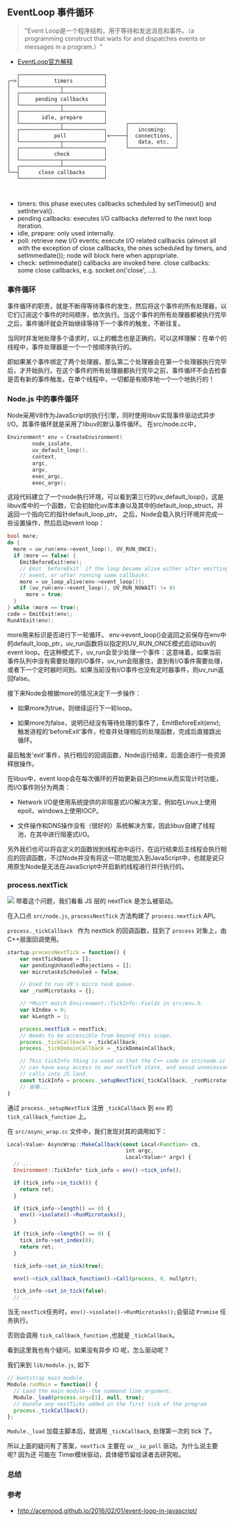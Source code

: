 
## EventLoop 事件循环

> "Event Loop是一个程序结构，用于等待和发送消息和事件。（a programming construct that waits for and dispatches events or messages in a program.）"
- [EventLoop官方解释](https://nodejs.org/en/docs/guides/event-loop-timers-and-nexttick/#event-loop-explained)



```
   ┌───────────────────────────┐
┌─>│           timers          │
│  └─────────────┬─────────────┘
│  ┌─────────────┴─────────────┐
│  │     pending callbacks     │
│  └─────────────┬─────────────┘
│  ┌─────────────┴─────────────┐
│  │       idle, prepare       │
│  └─────────────┬─────────────┘      ┌───────────────┐
│  ┌─────────────┴─────────────┐      │   incoming:   │
│  │           poll            │<─────┤  connections, │
│  └─────────────┬─────────────┘      │   data, etc.  │
│  ┌─────────────┴─────────────┐      └───────────────┘
│  │           check           │
│  └─────────────┬─────────────┘
│  ┌─────────────┴─────────────┐
└──┤      close callbacks      │
   └───────────────────────────┘
   
  
```
- timers: this phase executes callbacks scheduled by setTimeout() and setInterval().
- pending callbacks: executes I/O callbacks deferred to the next loop iteration.
- idle, prepare: only used internally.
- poll: retrieve new I/O events; execute I/O related callbacks (almost all with the exception of close callbacks, the ones scheduled by timers, and setImmediate()); node will block here when appropriate.
- check: setImmediate() callbacks are invoked here.
close callbacks: some close callbacks, e.g. socket.on('close', ...).
### 事件循环
事件循环的职责，就是不断得等待事件的发生，然后将这个事件的所有处理器，以它们订阅这个事件的时间顺序，依次执行。当这个事件的所有处理器都被执行完毕之后，事件循环就会开始继续等待下一个事件的触发，不断往复。

当同时并发地处理多个请求时，以上的概念也是正确的，可以这样理解：在单个的线程中，事件处理器是一个一个按顺序执行的。

即如果某个事件绑定了两个处理器，那么第二个处理器会在第一个处理器执行完毕后，才开始执行。在这个事件的所有处理器都执行完毕之前，事件循环不会去检查是否有新的事件触发。在单个线程中，一切都是有顺序地一个一个地执行的！

### Node.js 中的事件循环

Node采用V8作为JavaScript的执行引擎，同时使用libuv实现事件驱动式异步I/O。其事件循环就是采用了libuv的默认事件循环。
在src/node.cc中，
```c++
Environment* env = CreateEnvironment(
        node_isolate,
        uv_default_loop(),
        context,
        argc,
        argv,
        exec_argc,
        exec_argv);
```
这段代码建立了一个node执行环境，可以看到第三行的uv_default_loop()，这是libuv库中的一个函数，它会初始化uv库本身以及其中的default_loop_struct，并返回一个指向它的指针default_loop_ptr。 之后，Node会载入执行环境并完成一些设置操作，然后启动event loop：
```c++
bool more;
do {
  more = uv_run(env->event_loop(), UV_RUN_ONCE);
  if (more == false) {
    EmitBeforeExit(env);
    // Emit `beforeExit` if the loop became alive either after emitting
    // event, or after running some callbacks.
    more = uv_loop_alive(env->event_loop());
    if (uv_run(env->event_loop(), UV_RUN_NOWAIT) != 0)
      more = true;
  }
} while (more == true);
code = EmitExit(env);
RunAtExit(env);
```

more用来标识是否进行下一轮循环。 env->event_loop()会返回之前保存在env中的default_loop_ptr，uv_run函数将以指定的UV_RUN_ONCE模式启动libuv的event loop。在这种模式下，uv_run会至少处理一个事件：这意味着，如果当前事件队列中没有需要处理的I/O事件，uv_run会阻塞住，直到有I/O事件需要处理，或者下一个定时器时间到。如果当前没有I/O事件也没有定时器事件，则uv_run返回false。

接下来Node会根据more的情况决定下一步操作：

- 如果more为true，则继续运行下一轮loop。

- 如果more为false，说明已经没有等待处理的事件了，EmitBeforeExit(env);触发进程的'beforeExit'事件，检查并处理相应的处理函数，完成后直接跳出循环。

最后触发'exit'事件，执行相应的回调函数，Node运行结束，后面会进行一些资源释放操作。

在libuv中，event loop会在每次循环的开始更新自己的time从而实现计时功能，而I/O事件则分为两类：

- Network I/O是使用系统提供的非阻塞式I/O解决方案，例如在Linux上使用epoll，windows上使用IOCP。

- 文件操作和DNS操作没有（很好的）系统解决方案，因此libuv自建了线程池，在其中进行阻塞式I/O。

另外我们也可以将自定义的函数抛到线程池中运行，在运行结束后主线程会执行相应的回调函数，不过Node并没有将这一项功能加入到JavaScript中，也就是说只用原生Node是无法在JavaScript中开启新的线程进行并行执行的。

### process.nextTick
![](settimeout.jpeg)
带着这个问题，我们看看 JS 层的 nextTick 是怎么被驱动。

在入口点 `src/node.js`, `processNextTick` 方法构建了 `process.nextTick` API。

`process._tickCallback ` 作为 nexttick 的回调函数，挂到了 `process` 对象上，由 C++层面回调使用。

```js
startup.processNextTick = function() {
    var nextTickQueue = [];
    var pendingUnhandledRejections = [];
    var microtasksScheduled = false;

    // Used to run V8's micro task queue.
    var _runMicrotasks = {};

    // *Must* match Environment::TickInfo::Fields in src/env.h.
    var kIndex = 0;
    var kLength = 1;

    process.nextTick = nextTick;
    // Needs to be accessible from beyond this scope.
    process._tickCallback = _tickCallback;
    process._tickDomainCallback = _tickDomainCallback;

    // This tickInfo thing is used so that the C++ code in src/node.cc
    // can have easy access to our nextTick state, and avoid unnecessary
    // calls into JS land.
    const tickInfo = process._setupNextTick(_tickCallback, _runMicrotasks);
    // 省略...
}
```
通过 `process._setupNextTick` 注册 `_tickCallback` 到 `env` 的 `tick_callback_function` 上。


在 `src/async_wrap.cc` 文件中，我们发现对其的调用如下：
```js
Local<Value> AsyncWrap::MakeCallback(const Local<Function> cb,
                                      int argc,
                                      Local<Value>* argv) {
  // ...
  Environment::TickInfo* tick_info = env()->tick_info();

  if (tick_info->in_tick()) {
    return ret;
  }

  if (tick_info->length() == 0) {
    env()->isolate()->RunMicrotasks();
  }

  if (tick_info->length() == 0) {
    tick_info->set_index(0);
    return ret;
  }

  tick_info->set_in_tick(true);

  env()->tick_callback_function()->Call(process, 0, nullptr);

  tick_info->set_in_tick(false);
  // ...
```


当无 `nextTick`任务时，`env()->isolate()->RunMicrotasks();`会驱动 `Promise` 任务执行。

否则会调用 `tick_callback_function` ,也就是 `_tickCallback`。

看到这里我也有个疑问，如果没有异步 IO 呢，怎么驱动呢？

我们来到 `lib/module.js`, 如下

```js
// bootstrap main module.
Module.runMain = function() {
  // Load the main module--the command line argument.
  Module._load(process.argv[1], null, true);
  // Handle any nextTicks added in the first tick of the program
  process._tickCallback();
};
```

`Module._load` 加载主脚本后，就调用 `_tickCallback`, 处理第一次的 tick 了。

所以上面的疑问有了答案，`nextTick` 主要在 `uv__io_poll` 驱动。为什么说主要呢? 因为还
可能在 Timer模块驱动，具体细节留给读者去研究啦。


### 总结


### 参考
* http://acemood.github.io/2016/02/01/event-loop-in-javascript/






